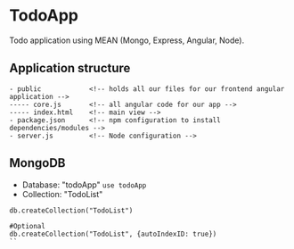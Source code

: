 # TodoApp
Todo application using MEAN (Mongo, Express, Angular, Node).

## Application structure
```
- public            <!-- holds all our files for our frontend angular application -->
----- core.js       <!-- all angular code for our app -->
----- index.html    <!-- main view -->
- package.json      <!-- npm configuration to install dependencies/modules -->
- server.js         <!-- Node configuration -->
```

## MongoDB
* Database: "todoApp"
`use todoApp`
* Collection: "TodoList"
````
db.createCollection("TodoList")

#Optional
db.createCollection("TodoList", {autoIndexID: true})
``